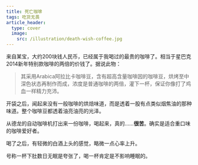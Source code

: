 ```yaml
---
title: 死亡咖啡
tags: 吃货无畏
article_header:
  type: cover
  image:
    src: /illustration/death-wish-coffee.jpg
---  
```


来自某宝，大约200块钱人民币，已经属于我喝过的最贵的咖啡了。相当于星巴克2014新年特别款咖啡的两倍的价钱了。据说此物：
> 其采用Arabica阿拉比卡咖啡豆，含有超高含量咖啡因的咖啡豆，烘烤至中深色状态再制作而成，浓度是普通咖啡的两倍，灌下一杯，保证你像打了鸡血一样精力充沛。

开袋之后，闻起来没有一般咖啡的烘焙味道，而是透着一股有点类似烟焦油的那种味道。整个咖啡豆都透着油亮油亮的光泽。

从德龙的自动咖啡机打出来一份咖啡，喝起来，真的……**很苦**。确实是适合重口味的咖啡爱好者。

喝了之后，有轻微的白酒上头的感觉，略微一点心率上升。

号称一杯下肚数日无眠是夸张了，喝一杯肯定是不影响睡眠的。